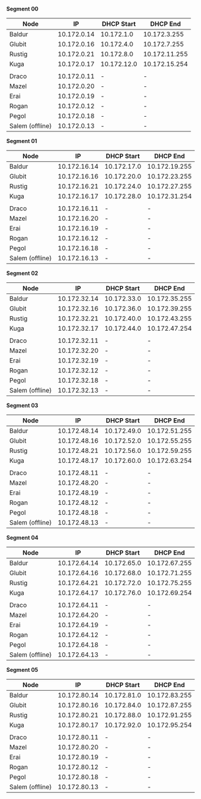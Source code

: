 

**Segment 00**

| Node                 | IP          | DHCP Start  | DHCP End      |
| -------------------- | ----------- | ----------- | ------------- |
| Baldur               | 10.172.0.14 | 10.172.1.0  | 10.172.3.255  |
| Glubit               | 10.172.0.16 | 10.172.4.0  | 10.172.7.255  |
| Rustig               | 10.172.0.21 | 10.172.8.0  | 10.172.11.255 |
| Kuga                 | 10.172.0.17 | 10.172.12.0 | 10.172.15.254 |
|                      |             |             |               |
| Draco                | 10.172.0.11 | -           | -             |
| Mazel                | 10.172.0.20 | -           | -             |
| Erai                 | 10.172.0.19 | -           | -             |
| Rogan                | 10.172.0.12 | -           | -             |
| Pegol                | 10.172.0.18 | -           | -             |
| Salem (offline)      | 10.172.0.13 | -           | -             |

**Segment 01**

| Node                 | IP           | DHCP Start  | DHCP End      |
| -------------------- | ------------ | ----------- | ------------- |
| Baldur               | 10.172.16.14 | 10.172.17.0 | 10.172.19.255 |
| Glubit               | 10.172.16.16 | 10.172.20.0 | 10.172.23.255 |
| Rustig               | 10.172.16.21 | 10.172.24.0 | 10.172.27.255 |
| Kuga                 | 10.172.16.17 | 10.172.28.0 | 10.172.31.254 |
|                      |              |             |               |
| Draco                | 10.172.16.11 | -           | -             |
| Mazel                | 10.172.16.20 | -           | -             |
| Erai                 | 10.172.16.19 | -           | -             |
| Rogan                | 10.172.16.12 | -           | -             |
| Pegol                | 10.172.16.18 | -           | -             |
| Salem (offline)      | 10.172.16.13 | -           | -             |

**Segment 02**

| Node                 | IP           | DHCP Start  | DHCP End      |
| -------------------- | ------------ | ----------- | ------------- |
| Baldur               | 10.172.32.14 | 10.172.33.0 | 10.172.35.255 |
| Glubit               | 10.172.32.16 | 10.172.36.0 | 10.172.39.255 |
| Rustig               | 10.172.32.21 | 10.172.40.0 | 10.172.43.255 |
| Kuga                 | 10.172.32.17 | 10.172.44.0 | 10.172.47.254 |
|                      |              |             |               |
| Draco                | 10.172.32.11 | -           | -             |
| Mazel                | 10.172.32.20 | -           | -             |
| Erai                 | 10.172.32.19 | -           | -             |
| Rogan                | 10.172.32.12 | -           | -             |
| Pegol                | 10.172.32.18 | -           | -             |
| Salem (offline)      | 10.172.32.13 | -           | -             |


**Segment 03**

| Node                 | IP           | DHCP Start  | DHCP End      |
| -------------------- | ------------ | ----------- | ------------- |
| Baldur               | 10.172.48.14 | 10.172.49.0 | 10.172.51.255 |
| Glubit               | 10.172.48.16 | 10.172.52.0 | 10.172.55.255 |
| Rustig               | 10.172.48.21 | 10.172.56.0 | 10.172.59.255 |
| Kuga                 | 10.172.48.17 | 10.172.60.0 | 10.172.63.254 |
|                      |              |             |               |
| Draco                | 10.172.48.11 | -           | -             |
| Mazel                | 10.172.48.20 | -           | -             |
| Erai                 | 10.172.48.19 | -           | -             |
| Rogan                | 10.172.48.12 | -           | -             |
| Pegol                | 10.172.48.18 | -           | -             |
| Salem (offline)      | 10.172.48.13 | -           | -             |


**Segment 04**

| Node                 | IP           | DHCP Start  | DHCP End      |
| -------------------- | ------------ | ----------- | ------------- |
| Baldur               | 10.172.64.14 | 10.172.65.0 | 10.172.67.255 |
| Glubit               | 10.172.64.16 | 10.172.68.0 | 10.172.71.255 |
| Rustig               | 10.172.64.21 | 10.172.72.0 | 10.172.75.255 |
| Kuga                 | 10.172.64.17 | 10.172.76.0 | 10.172.69.254 |
|                      |              |             |               |
| Draco                | 10.172.64.11 | -           | -             |
| Mazel                | 10.172.64.20 | -           | -             |
| Erai                 | 10.172.64.19 | -           | -             |
| Rogan                | 10.172.64.12 | -           | -             |
| Pegol                | 10.172.64.18 | -           | -             |
| Salem (offline)      | 10.172.64.13 | -           | -             |


**Segment 05**

| Node                 | IP           | DHCP Start  | DHCP End      |
| -------------------- | ------------ | ----------- | ------------- |
| Baldur               | 10.172.80.14 | 10.172.81.0 | 10.172.83.255 |
| Glubit               | 10.172.80.16 | 10.172.84.0 | 10.172.87.255 |
| Rustig               | 10.172.80.21 | 10.172.88.0 | 10.172.91.255 |
| Kuga                 | 10.172.80.17 | 10.172.92.0 | 10.172.95.254 |
|                      |              |             |               |
| Draco                | 10.172.80.11 | -           | -             |
| Mazel                | 10.172.80.20 | -           | -             |
| Erai                 | 10.172.80.19 | -           | -             |
| Rogan                | 10.172.80.12 | -           | -             |
| Pegol                | 10.172.80.18 | -           | -             |
| Salem (offline)      | 10.172.80.13 | -           | -             |


